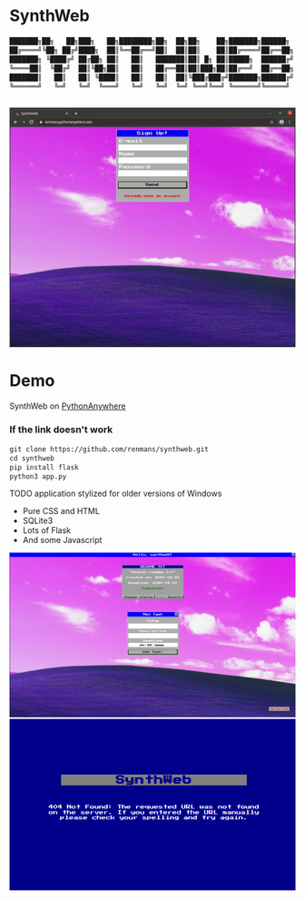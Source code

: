 # SynthWeb
```
███████╗██╗   ██╗███╗   ██╗████████╗██╗  ██╗██╗    ██╗███████╗██████╗ 
██╔════╝╚██╗ ██╔╝████╗  ██║╚══██╔══╝██║  ██║██║    ██║██╔════╝██╔══██╗
███████╗ ╚████╔╝ ██╔██╗ ██║   ██║   ███████║██║ █╗ ██║█████╗  ██████╔╝
╚════██║  ╚██╔╝  ██║╚██╗██║   ██║   ██╔══██║██║███╗██║██╔══╝  ██╔══██╗
███████║   ██║   ██║ ╚████║   ██║   ██║  ██║╚███╔███╔╝███████╗██████╔╝
╚══════╝   ╚═╝   ╚═╝  ╚═══╝   ╚═╝   ╚═╝  ╚═╝ ╚══╝╚══╝ ╚══════╝╚═════╝ 
                                                                  
```
![GifOfSite](/static/img/synthweb.gif)

# Demo
SynthWeb on [PythonAnywhere](https://renmans.pythonanywhere.com/)
### If the link doesn't work
```
git clone https://github.com/renmans/synthweb.git
cd synthweb
pip install flask
python3 app.py
```

TODO application stylized for older versions of Windows
* Pure CSS and HTML
* SQLite3
* Lots of Flask
* And some Javascript

![UserPage](/static/img/user_page.png)
![ErrorPage](/static/img/errors.png)
